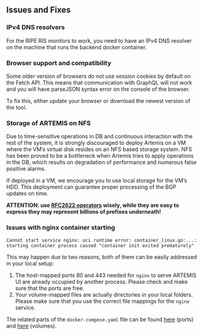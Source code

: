 ## Issues and Fixes

### IPv4 DNS resolvers

For the RIPE RIS monitors to work, you need to have an IPv4 DNS resolver on the machine that runs the backend docker container.

### Browser support and compatibility

Some older version of browsers do not use session cookies by default on the Fetch API. This means that communication with GraphQL will not work and you will have parseJSON syntax error on the console of the browser.

To fix this, either update your browser or download the newest version of the tool.

### Storage of ARTEMIS on NFS

Due to time-sensitive operations in DB and continuous interaction with the rest of the system, it is strongly discouraged to deploy Artemis on a VM where the VM’s virtual disk resides on an NFS based storage system. NFS has been proved to be a bottleneck when Artemis tries to apply operations in the DB, which results on degradation of performance and numerous false positive alarms.

If deployed in a VM, we encourage you to use local storage for the VM’s HDD. This deployment can guarantee proper processing of the BGP updates on time.

**ATTENTION: use [RFC2622 operators](https://bgpartemis.readthedocs.io/en/latest/basicconf/#prefixes) wisely, while they are easy to express they may represent billions of prefixes underneath!**

### Issues with nginx container starting

```
Cannot start service nginx: oci runtime error: container_linux.go:...: starting container process caused "container init exited prematurely"
```

This may happen due to two reasons, both of them can be easily addressed in your local setup:
1. The host-mapped ports 80 and 443 needed for `nginx` to serve ARTEMIS UI are already occupied by another process. Please check and make sure that the ports are free.
2. Your volume-mapped files are actually directories in your local folders. Please make sure that you use the correct file mappings for the `nginx` service.

The related parts of the `docker-compose.yaml` file can be found [here](https://github.com/FORTH-ICS-INSPIRE/artemis/blob/master/docker-compose.yaml#L452) (ports) and [here](https://github.com/FORTH-ICS-INSPIRE/artemis/blob/master/docker-compose.yaml#L459) (volumes).
